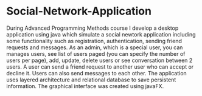 # Social-Network-Application

During Advanced Programming Methods course I develop a desktop application using java which simulate a social newtork application including some functionality such as registration, authentication, sending friend requests and messages. As an admin, which is a special user, you can manages users, see list of users paged (you can specify the number of users per page), add, update, delete users or see conversation between 2 users. A user can send a friend request to another user who can accept or decline it. Users can also send messages to each other. 
The application uses layered architecture and relational database to save persistent information. The graphical interface was created using javaFX. 
